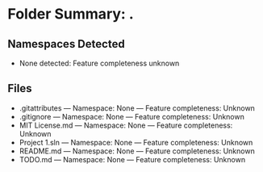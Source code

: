 # Folder Summary: .

## Namespaces Detected
- None detected: Feature completeness unknown

## Files
- .gitattributes — Namespace: None — Feature completeness: Unknown
- .gitignore — Namespace: None — Feature completeness: Unknown
- MIT License.md — Namespace: None — Feature completeness: Unknown
- Project 1.sln — Namespace: None — Feature completeness: Unknown
- README.md — Namespace: None — Feature completeness: Unknown
- TODO.md — Namespace: None — Feature completeness: Unknown
